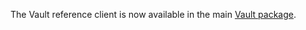 The Vault reference client is now available in the main
[Vault package](https://github.com/flaviovs/vault).

